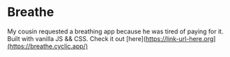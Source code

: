 # Breathe
My cousin requested a breathing app because he was tired of paying for it. Built with vanilla JS && CSS. Check it out [here](https://link-url-here.org](https://breathe.cyclic.app/)
